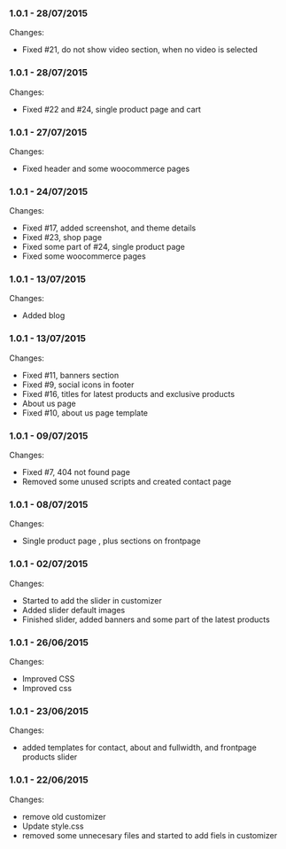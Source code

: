 

### 1.0.1 - 28/07/2015

 Changes: 


 * Fixed #21, do not show video section, when no video is selected


### 1.0.1 - 28/07/2015

 Changes: 


 * Fixed #22 and #24, single product page and cart


### 1.0.1 - 27/07/2015

 Changes: 


 * Fixed header and some woocommerce pages


### 1.0.1 - 24/07/2015

 Changes: 


 * Fixed #17, added screenshot, and theme details
 * Fixed #23, shop page
 * Fixed some part of #24, single product page
 * Fixed some woocommerce pages


### 1.0.1 - 13/07/2015

 Changes: 


 * Added blog


### 1.0.1 - 13/07/2015

 Changes: 


 * Fixed #11, banners section
 * Fixed #9, social icons in footer
 * Fixed #16, titles for latest products and exclusive products
 * About us page
 * Fixed #10, about us page template


### 1.0.1 - 09/07/2015

 Changes: 


 * Fixed #7, 404 not found page
 * Removed some unused scripts and created contact page


### 1.0.1 - 08/07/2015

 Changes: 


 * Single product page , plus sections on frontpage


### 1.0.1 - 02/07/2015

 Changes: 


 * Started to add the slider in customizer
 * Added slider default images
 * Finished slider, added banners and some part of the latest products


### 1.0.1 - 26/06/2015

 Changes: 


 * Improved CSS
 * Improved css


### 1.0.1 - 23/06/2015

 Changes: 


 * added templates for contact, about and fullwidth, and frontpage products slider


### 1.0.1 - 22/06/2015

 Changes: 


 * remove old customizer
 * Update style.css
 * removed some unnecesary files and started to add fiels in customizer
